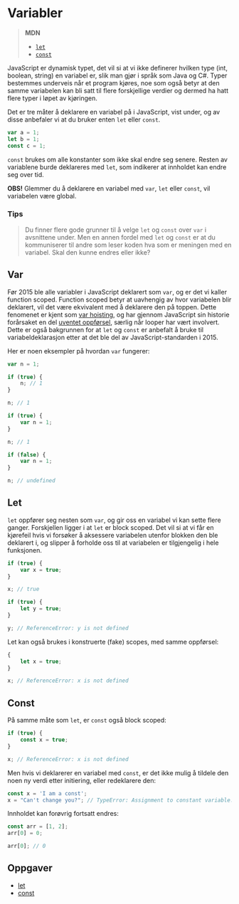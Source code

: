# Variabler

> **MDN**
>
> * [`let`](https://developer.mozilla.org/en-US/docs/Web/JavaScript/Reference/Statements/let)
> * [`const`](https://developer.mozilla.org/en-US/docs/Web/JavaScript/Reference/Statements/const)

JavaScript er dynamisk typet, det vil si at vi ikke definerer hvilken type \(int, boolean, string\) en variabel er, slik man gjør i språk som Java og C\#. Typer bestemmes underveis når et program kjøres, noe som også betyr at den samme variabelen kan bli satt til flere forskjellige verdier og dermed ha hatt flere typer i løpet av kjøringen.

Det er tre måter å deklarere en variabel på i JavaScript, vist under, og av disse anbefaler vi at du bruker enten `let` eller `const`.

```javascript
var a = 1;
let b = 1;
const c = 1;
```

`const` brukes om alle konstanter som ikke skal endre seg senere. Resten av variablene burde deklareres med `let`, som indikerer at innholdet kan endre seg over tid.

**OBS!** Glemmer du å deklarere en variabel med `var`, `let` eller `const`, vil variabelen være global.

### Tips

> Du finner flere gode grunner til å velge `let` og `const` over `var` i avsnittene under. Men en annen fordel med `let` og `const` er at du kommuniserer til andre som leser koden hva som er meningen med en variabel. Skal den kunne endres eller ikke?

## Var

Før 2015 ble alle variabler i JavaScript deklarert som `var`, og er det vi kaller function scoped. Function scoped betyr at uavhengig av hvor variabelen blir deklarert, vil det være ekvivalent med å deklarere den på toppen. Dette fenomenet er kjent som [var hoisting](https://developer.mozilla.org/en-US/docs/Web/JavaScript/Reference/Statements/var#var_hoisting), og har gjennom JavaScript sin historie forårsaket en del [uventet oppførsel](http://ignaciothayer.com/post/a-dangerous-example-of-javascript-hoisting/), særlig når looper har vært involvert. Dette er også bakgrunnen for at `let` og `const` er anbefalt å bruke til variabeldeklarasjon etter at det ble del av JavaScript-standarden i 2015.

Her er noen eksempler på hvordan `var` fungerer:

```javascript
var n = 1;

if (true) {
    n; // 1
}

n; // 1
```

```javascript
if (true) {
    var n = 1;
}

n; // 1
```

```javascript
if (false) {
    var n = 1;
}

n; // undefined
```

## Let

`let` oppfører seg nesten som `var`, og gir oss en variabel vi kan sette flere ganger. Forskjellen ligger i at `let` er block scoped. Det vil si at vi får en kjørefeil hvis vi forsøker å aksessere variabelen utenfor blokken den ble deklarert i, og slipper å forholde oss til at variabelen er tilgjengelig i hele funksjonen.

```javascript
if (true) {
    var x = true;
}

x; // true

if (true) {
    let y = true;
}

y; // ReferenceError: y is not defined
```

Let kan også brukes i konstruerte \(fake\) scopes, med samme oppførsel:

```javascript
{
    let x = true;
}

x; // ReferenceError: x is not defined
```

## Const

På samme måte som `let`, er `const` også block scoped:

```javascript
if (true) {
    const x = true;
}

x; // ReferenceError: x is not defined
```

Men hvis vi deklarerer en variabel med `const`, er det ikke mulig å tildele den noen ny verdi etter initiering, eller redeklarere den:

```javascript
const x = 'I am a const';
x = "Can't change you?"; // TypeError: Assignment to constant variable.
```

Innholdet kan forøvrig fortsatt endres:

```javascript
const arr = [1, 2];
arr[0] = 0;

arr[0]; // 0
```

## Oppgaver

* [let](https://jsbin.com/tehakud/edit?html,js,output)
* [const](https://jsbin.com/yazemuv/2/edit?js,console)

